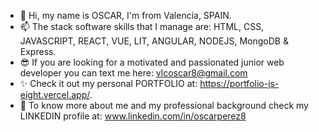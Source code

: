 - 👋 Hi, my name is OSCAR, I'm from Valencia, SPAIN.
- 📫 The stack software skills that I manage are: HTML, CSS, JAVASCRIPT, REACT, VUE, LIT, ANGULAR, NODEJS, MongoDB & Express.
- 😎 If you are looking for a motivated and passionated junior web developer you can text me here: vlcoscar8@gmail.com
- ✨ Check it out my personal PORTFOLIO at: https://portfolio-js-eight.vercel.app/. 
- 👀 To know more about me and my professional background check my LINKEDIN profile at: www.linkedin.com/in/oscarperez8 




<!---
vlcoscar8/vlcoscar8 is a ✨ special ✨ repository because its `README.md` (this file) appears on your GitHub profile.
You can click the Preview link to take a look at your changes.
--->
